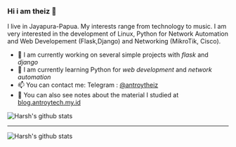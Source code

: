 ### Hi i am theiz 👋
I live in Jayapura-Papua. My interests range from technology to music. I am very interested in the development of Linux, Python  for Network Automation and Web Developement (Flask,Django) and Networking (MikroTik, Cisco).

- 🔭 I am currently working on several simple projects with *flask* and *django*
- 🌱 I am currently learning Python for *web development* and *network automation*
- 📫 You can contact me: Telegram : [@antroytheiz](https://t.me/antroytheiz)
- 📝 You can also see notes about the material I studied at [blog.antroytech.my.id](https://blog.antroytech.my.id)

![Harsh's github stats](https://github-readme-stats.vercel.app/api?username=antroytheiz&hide=["issues"]&show_icons=true)

---------------

![Harsh's github stats](https://github-readme-stats.vercel.app/api?username=harshkumarkhatri&hide=["issues"]&show_icons=true)
